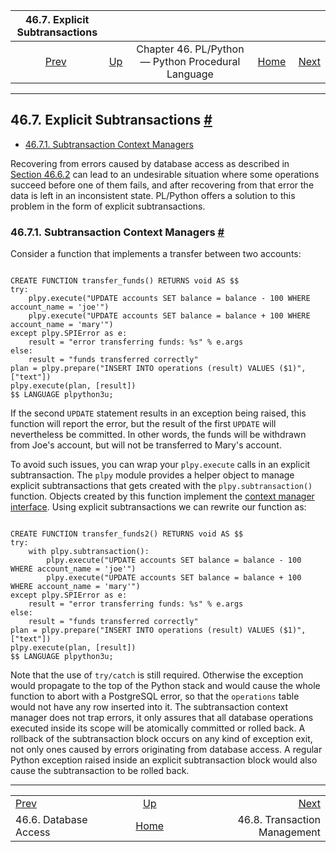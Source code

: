 <!--?xml version="1.0" encoding="UTF-8" standalone="no"?-->

|              46.7. Explicit Subtransactions             |                                                                          |                                                    |                                                       |                                                                    |
| :-----------------------------------------------------: | :----------------------------------------------------------------------- | :------------------------------------------------: | ----------------------------------------------------: | -----------------------------------------------------------------: |
| [Prev](plpython-database.html "46.6. Database Access")  | [Up](plpython.html "Chapter 46. PL/Python — Python Procedural Language") | Chapter 46. PL/Python — Python Procedural Language | [Home](index.html "PostgreSQL 17devel Documentation") |  [Next](plpython-transactions.html "46.8. Transaction Management") |

***

## 46.7. Explicit Subtransactions [#](#PLPYTHON-SUBTRANSACTION)

*   [46.7.1. Subtransaction Context Managers](plpython-subtransaction.html#PLPYTHON-SUBTRANSACTION-CONTEXT-MANAGERS)

Recovering from errors caused by database access as described in [Section 46.6.2](plpython-database.html#PLPYTHON-TRAPPING "46.6.2. Trapping Errors") can lead to an undesirable situation where some operations succeed before one of them fails, and after recovering from that error the data is left in an inconsistent state. PL/Python offers a solution to this problem in the form of explicit subtransactions.

### 46.7.1. Subtransaction Context Managers [#](#PLPYTHON-SUBTRANSACTION-CONTEXT-MANAGERS)

Consider a function that implements a transfer between two accounts:

```

CREATE FUNCTION transfer_funds() RETURNS void AS $$
try:
    plpy.execute("UPDATE accounts SET balance = balance - 100 WHERE account_name = 'joe'")
    plpy.execute("UPDATE accounts SET balance = balance + 100 WHERE account_name = 'mary'")
except plpy.SPIError as e:
    result = "error transferring funds: %s" % e.args
else:
    result = "funds transferred correctly"
plan = plpy.prepare("INSERT INTO operations (result) VALUES ($1)", ["text"])
plpy.execute(plan, [result])
$$ LANGUAGE plpython3u;
```

If the second `UPDATE` statement results in an exception being raised, this function will report the error, but the result of the first `UPDATE` will nevertheless be committed. In other words, the funds will be withdrawn from Joe's account, but will not be transferred to Mary's account.

To avoid such issues, you can wrap your `plpy.execute` calls in an explicit subtransaction. The `plpy` module provides a helper object to manage explicit subtransactions that gets created with the `plpy.subtransaction()` function. Objects created by this function implement the [context manager interface](https://docs.python.org/library/stdtypes.html#context-manager-types). Using explicit subtransactions we can rewrite our function as:

```

CREATE FUNCTION transfer_funds2() RETURNS void AS $$
try:
    with plpy.subtransaction():
        plpy.execute("UPDATE accounts SET balance = balance - 100 WHERE account_name = 'joe'")
        plpy.execute("UPDATE accounts SET balance = balance + 100 WHERE account_name = 'mary'")
except plpy.SPIError as e:
    result = "error transferring funds: %s" % e.args
else:
    result = "funds transferred correctly"
plan = plpy.prepare("INSERT INTO operations (result) VALUES ($1)", ["text"])
plpy.execute(plan, [result])
$$ LANGUAGE plpython3u;
```

Note that the use of `try/catch` is still required. Otherwise the exception would propagate to the top of the Python stack and would cause the whole function to abort with a PostgreSQL error, so that the `operations` table would not have any row inserted into it. The subtransaction context manager does not trap errors, it only assures that all database operations executed inside its scope will be atomically committed or rolled back. A rollback of the subtransaction block occurs on any kind of exception exit, not only ones caused by errors originating from database access. A regular Python exception raised inside an explicit subtransaction block would also cause the subtransaction to be rolled back.

***

|                                                         |                                                                          |                                                                    |
| :------------------------------------------------------ | :----------------------------------------------------------------------: | -----------------------------------------------------------------: |
| [Prev](plpython-database.html "46.6. Database Access")  | [Up](plpython.html "Chapter 46. PL/Python — Python Procedural Language") |  [Next](plpython-transactions.html "46.8. Transaction Management") |
| 46.6. Database Access                                   |           [Home](index.html "PostgreSQL 17devel Documentation")          |                                       46.8. Transaction Management |
